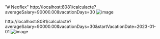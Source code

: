 "# Neoflex" 
http://localhost:8081/calculacte?averageSalary=90000.00&vacationDays=30
![image](https://github.com/alexbug1987/Neoflex/assets/43420128/57cb283d-8f75-49f3-a879-6b3f5837ca8d)

http://localhost:8081/calculacte?averageSalary=90000.00&vacationDays=30&startVacationDate=2023-01-01
![image](https://github.com/alexbug1987/Neoflex/assets/43420128/13ccbe95-0d59-4425-9e47-81a667e84bd8)


